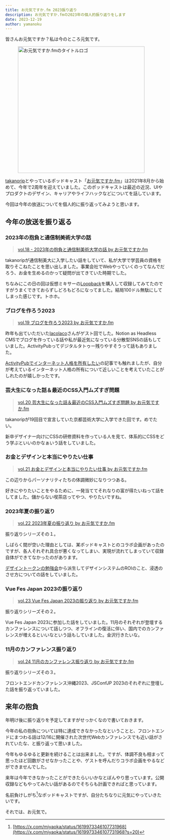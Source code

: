 ```yaml
---
title: お元気ですか.fm 2023振り返り
description: お元気ですか.fmの2023年の個人的振り返りをします
date: 2023-12-19
author: yamanoku
---
```


皆さんお元気ですか？私は今のところ元気です。

<figure>
  <img src="https://i.gyazo.com/759e8f1ee7e2841f29df75b6b84180d8.png" alt="お元気ですか.fmのタイトルロゴ" width="400" height="400" loading="lazy">
</figure>

[takanorip](https://takanorip.com/)とやっているポッドキャスト「[お元気ですか.fm](https://podcasters.spotify.com/pod/show/ogenkidesuka-fm/)」は2021年8月から始めて、今年で2周年を迎えていました。このポッドキャストは最近の近況、UIやプロダクトのデザイン、キャリアやライフハックなどについてを話しています。

今回は今年の放送についてを個人的に振り返ってみようと思います。

## 今年の放送を振り返る

### 2023年の抱負と通信制美術大学の話

> [vol.18 - 2023年の抱負と通信制美術大学の話 by お元気ですか.fm](https://podcasters.spotify.com/pod/show/ogenkidesuka-fm/episodes/vol-18---2023-e1u5ktn)

takanoripが通信制美大に入学したい話をしていて、私が大学で学芸員の資格を取りそこねたことを思い出しました。事業会社でWebやっていくのってなんでだろう、お金を生めるのかって疑問が出てきていた時期でした。

ちなみにこの日の回は仮想ミキサーの[Loopback](https://rogueamoeba.com/loopback/)を購入して収録してみてたのですがうまくできておらずしどろもどろになってました。結局100ドル無駄にしてしまった感じです。トホホ。

### ブログを作ろう2023

> [vol.19 ブログを作ろう2023 by お元気ですか.fm](https://podcasters.spotify.com/pod/show/ogenkidesuka-fm/episodes/vol-19-2023-e1vshgt)

昨年も出ていただいた[lacolaco](https://lacolaco.net/)さんがゲスト回でした。Notion as Headless CMSでブログを作っている話や私が最近気になっている分散型SNSの話もしていました。ActivityPubってデジタルタトゥー残りやすそうって話もありました。

[ActivityPubでインターネット人格を所有したい](/2023-12-06)の記事でも触れましたが、自分が考えているインターネット人格の所有について近しいことを考えていたことがしれたのが嬉しかったです。

### 芸大生になった話＆最近のCSS入門ムズすぎ問題

> [vol.20 芸大生になった話＆最近のCSS入門ムズすぎ問題 by お元気ですか.fm](https://podcasters.spotify.com/pod/show/ogenkidesuka-fm/episodes/vol-20-CSS-e239rii)

takanoripが19回目で宣言していた京都芸術大学に入学できた回です。めでたい。

新卒デザイナー向けにCSSの研修資料を作っている人を見て、体系的にCSSをどう学ぶといいのかなぁいう話をしていました。

### お金とデザインと本当にやりたい仕事

> [vol.21 お金とデザインと本当にやりたい仕事 by お元気ですか.fm](https://podcasters.spotify.com/pod/show/ogenkidesuka-fm/episodes/vol-21-e25psbd)

この辺りからパーソナリティたちの体調微妙になりつつある。

好きにやりたいことをやるために、一発当ててそれなりの富が得たいねって話をしてました。儲からない喫茶店ってやつ、やりたいですね。

### 2023年夏の振り返り

> [vol.22 2023年夏の振り返り by お元気ですか.fm](https://podcasters.spotify.com/pod/show/ogenkidesuka-fm/episodes/vol-22-2023-e291388)

振り返りシリーズその１。

しばらく間が空いた理由としては、某ポッドキャストとのコラボ企画があったのですが、各人それぞれ具合が悪くなってしまい、実現が流れてしまっていて収録自体ができてなかったのがあります。

[デザイントークンの勉強会](https://ubie.connpass.com/event/290812/)から派生してデザインシステムのROIのこと、浸透のさせ方についての話をしていました。

### Vue Fes Japan 2023の振り返り

> [vol.23 Vue Fes Japan 2023の振り返り by お元気ですか.fm](https://podcasters.spotify.com/pod/show/ogenkidesuka-fm/episodes/vol-23-Vue-Fes-Japan-2023-e2bi77d)

振り返りシリーズその２。

Vue Fes Japan 2023に参加した話をしていました。11月のそれぞれが登壇するカンファレンスについて話しつつ、オフラインの復活に伴い、国内でのカンファレンスが増えるといいなという話もしていました。金沢行きたいな。

### 11月のカンファレンス振り返り

> [vol.24 11月のカンファレンス振り返り by お元気ですか.fm](https://podcasters.spotify.com/pod/show/ogenkidesuka-fm/episodes/vol-24-11-e2d0fka)

振り返りシリーズその３。

フロントエンドカンファレンス沖縄2023、JSConfJP 2023のそれぞれに登壇した話を振り返っていました。

## 来年の抱負

年明け後に振り返りを予定してますがせっかくなので書いておきます。

今年の私の抱負については特に達成できなかったなということと、フロントエンドにまつわる話は12/16に開催された次世代Webカンファレンスでも近い話がされていたな、と振り返って思いました。

今年もゆるゆると更新を続けることは出来ました。ですが、体調不良も相まって思ったほど回数がさせなかったことや、ゲストを呼んだりコラボ企画をやるなどができませんでした。

来年は今年できなかったことができたらいいかなとぼんやり思っています。公開収録などもやってみたい話があるのでそちらも計画できればと思っています。

名前負けしがち[^1]なポッドキャストですが、自分たちなりに元気にやっていきたいです。

[^1]: [https://x.com/miyaoka/status/1619973346107731968](https://x.com/miyaoka/status/1619973346107731968?s=20)

それでは、お元気で。
